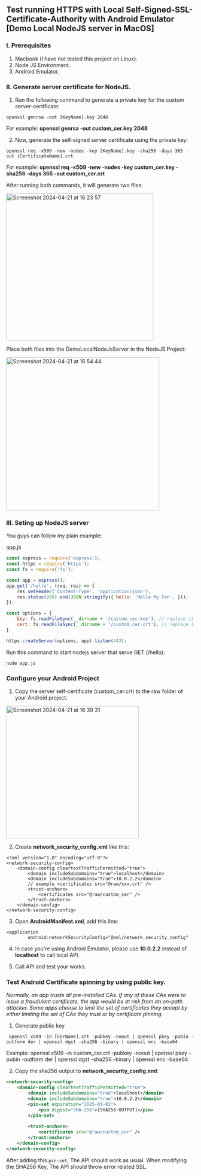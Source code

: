 ## Test running HTTPS with Local Self-Signed-SSL-Certificate-Authority with Android Emulator [Demo Local NodeJS server in MacOS]

### I. Prerequisites
1. Macbook (I have not tested this project on Linux).
2. Node JS Environment.
3. Android Emulator.


### II. Generate server certificate for NodeJS.
1. Run the following command to generate a private key for the custom server-certificate:
   
```
openssl genrsa -out [KeyName].key 2048
```
For example: **openssl genrsa -out custom_cer.key 2048**

2. Now, generate the self-signed server certificate using the private key:

```
openssl req -x509 -new -nodes -key [KeyName].key -sha256 -days 365 -out [CertificateName].crt
```

For example: **openssl req -x509 -new -nodes -key custom_cer.key -sha256 -days 365 -out custom_cer.crt**


After running both commands, it will generate two files:

<img width="393" alt="Screenshot 2024-04-21 at 16 23 57" src="https://github.com/caosytrung/AndriodSelfCertificateAuthority/assets/17381611/f9f0739d-d55b-483f-ac55-bcf40fbe4dbb">



Place both files into the DemoLocalNodeJsServer in the NodeJS Project: 

<img width="409" alt="Screenshot 2024-04-21 at 16 54 44" src="https://github.com/caosytrung/AndriodSelfCertificateAuthority/assets/17381611/02b0a61a-7221-47c9-8538-6d2f19325210">




### III. Seting up NodeJS server
You guys can follow my plain example:

app.js
~~~js
const express = require('express');
const https = require('https');
const fs = require('fs');

const app = express();
app.get('/hello', (req, res) => {
    res.setHeader('Content-Type', 'application/json');
    res.status(200).end(JSON.stringify({ hello: 'Hello My Fen', }));
});

const options = {
    key: fs.readFileSync(__dirname + '/custom_cer.key'), // replace it with your key name
    cert: fs.readFileSync(__dirname + '/custom_cer.crt'), // replace it with your certificate name
}

https.createServer(options, app).listen(443);
~~~

Run this command to start nodejs server that serve GET (/hello):
```
node app.js
```

### Configure your Android Project

1. Copy the server self-certificate (custom_cer.crt) to the raw folder of your Android project: 

<img width="354" alt="Screenshot 2024-04-21 at 16 39 31" src="https://github.com/caosytrung/AndriodSelfCertificateAuthority/assets/17381611/7b1ffd2f-7bb4-4868-8c9c-9cbfbdb1434c">


2. Create **network_security_config.xml** like this:

```
<?xml version="1.0" encoding="utf-8"?>
<network-security-config>
    <domain-config cleartextTrafficPermitted="true">
        <domain includeSubdomains="true">localhost</domain>
        <domain includeSubdomains="true">10.0.2.2</domain>
        // example <certificates src="@raw/xxx.crt" />
        <trust-anchors>
            <certificates src="@raw/custom_cer" />
        </trust-anchors>
    </domain-config>
</network-security-config>
```

3. Open **AndroidManifest.xml**, add this line: 
```
<application
        android:networkSecurityConfig="@xml/network_security_config"
```

4. In case you're using Android Emulator, please use **10.0.2.2** instead of **localhost** to call local API.

5. Call API and test your works.

### Test Android Certificate spinning by using public key.

*Normally, an app trusts all pre-installed CAs. If any of these CAs were to issue a fraudulent certificate, the app would be at risk from an on-path attacker. Some apps choose to limit the set of certificates they accept by either limiting the set of CAs they trust or by certificate pinning.*

1. Generate public key
```
 openssl x509 -in [CerName].crt -pubkey -noout | openssl pkey -pubin -outform der | openssl dgst -sha256 -binary | openssl enc -base64
```

Example: openssl x509 -in custom_cer.crt -pubkey -noout | openssl pkey -pubin -outform der | openssl dgst -sha256 -binary | openssl enc -base64

2. Copy the sha256 output to  **network_security_config.xml**:

~~~xml
<network-security-config>
    <domain-config cleartextTrafficPermitted="true">
        <domain includeSubdomains="true">localhost</domain>
        <domain includeSubdomains="true">10.0.2.2</domain>
        <pin-set expiration="2025-01-01">
            <pin digest="SHA-256">[SHA256-OUTPUT]</pin>
        </pin-set>
        
        <trust-anchors>
            <certificates src="@raw/custom_cer" />
        </trust-anchors>
    </domain-config>
</network-security-config>
~~~

After adding this `pin-set`, The API should work as usual. When modifying the SHA256 Key, The API should throw error related SSL.



